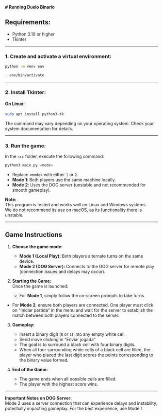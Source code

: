 **# Running Duelo Binario**

## Requirements:

- Python 3.10 or higher  
- Tkinter  

---

### **1. Create and activate a virtual environment:**

```bash
python -m venv env
```

```bash
. env/bin/activate
```

---

### **2. Install Tkinter:**

#### **On Linux:**

```bash
sudo apt install python3-tk
```

The command may vary depending on your operating system. Check your system documentation for details.  

---

### **3. Run the game:**

In the `src` folder, execute the following command:  

```bash
python3 main.py <mode>
```

- Replace `<mode>` with either `1` or `2`.  
- **Mode 1**: Both players use the same machine locally.  
- **Mode 2**: Uses the DOG server (unstable and not recommended for smooth gameplay).  

**Note:**  
This program is tested and works well on Linux and Windows systems.  
We do not recommend its use on macOS, as its functionality there is unstable.  

---

## **Game Instructions**

1. **Choose the game mode:**  
   - **Mode 1 (Local Play):** Both players alternate turns on the same device.  
   - **Mode 2 (DOG Server):** Connects to the DOG server for remote play (connection issues and delays may occur).

2. **Starting the Game:**  
   Once the game is launched:  
   - For **Mode 1**, simply follow the on-screen prompts to take turns.  
 -  For **Mode 2**, ensure both players are connected. One player must click on "Iniciar partida" in the menu and wait for the server to establish the match between both players connected to the server. 

3. **Gameplay:**  
   - Insert a binary digit (`0` or `1`) into any empty white cell.
   - Send move clicking in "Enviar jogada"
   - The goal is to surround a black cell with four binary digits.  
   - When all four surrounding white cells of a black cell are filled, the player who placed the last digit scores the points corresponding to the binary value formed.  

4. **End of the Game:**  
   - The game ends when all possible cells are filled.  
   - The player with the highest score wins.  

---

**Important Notes on DOG Server:**  
Mode 2 uses a server connection that can experience delays and instability, potentially impacting gameplay. For the best experience, use Mode 1.  

